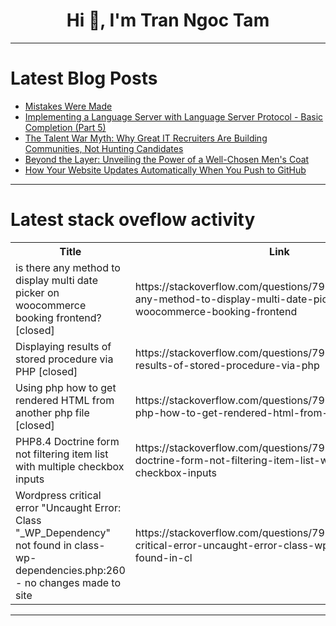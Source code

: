 <h1 align="center">Hi 👋, I'm Tran Ngoc Tam</h1>

---

# Latest Blog Posts 
<!-- BLOG-POST-LIST:START -->
- [Mistakes Were Made](https://dev.to/johannesmogashoa/mistakes-were-made-2p8n)
- [Implementing a Language Server with Language Server Protocol - Basic Completion &lpar;Part 5&rpar;](https://dev.to/mistrysamvid/implementing-a-language-server-with-language-server-protocol-basic-completion-part-5-2apd)
- [The Talent War Myth: Why Great IT Recruiters Are Building Communities, Not Hunting Candidates](https://dev.to/alex-john/the-talent-war-myth-why-great-it-recruiters-are-building-communities-not-hunting-candidates-527)
- [Beyond the Layer: Unveiling the Power of a Well-Chosen Men&#39;s Coat](https://dev.to/keira_henry/beyond-the-layer-unveiling-the-power-of-a-well-chosen-mens-coat-327e)
- [How Your Website Updates Automatically When You Push to GitHub](https://dev.to/designndev/how-your-website-updates-automatically-when-you-push-to-github-2hmc)
<!-- BLOG-POST-LIST:END -->

---

# Latest stack oveflow activity
<table>
  <tr><th>Title</th><th>Link</th></tr>
  <!-- STACKOVERFLOW:START --><tr><td>is there any method to display multi date picker on woocommerce booking frontend? [closed]</td><td>https://stackoverflow.com/questions/79793913/is-there-any-method-to-display-multi-date-picker-on-woocommerce-booking-frontend</td></tr><tr><td>Displaying results of stored procedure via PHP [closed]</td><td>https://stackoverflow.com/questions/79793889/displaying-results-of-stored-procedure-via-php</td></tr><tr><td>Using php how to get rendered HTML from another php file [closed]</td><td>https://stackoverflow.com/questions/79793828/using-php-how-to-get-rendered-html-from-another-php-file</td></tr><tr><td>PHP8.4 Doctrine form not filtering item list with multiple checkbox inputs</td><td>https://stackoverflow.com/questions/79793762/php8-4-doctrine-form-not-filtering-item-list-with-multiple-checkbox-inputs</td></tr><tr><td>Wordpress critical error &quot;Uncaught Error: Class &quot;_WP_Dependency&quot; not found in class-wp-dependencies.php:260 - no changes made to site</td><td>https://stackoverflow.com/questions/79793700/wordpress-critical-error-uncaught-error-class-wp-dependency-not-found-in-cl</td></tr><!-- STACKOVERFLOW:END -->
</table>

---


